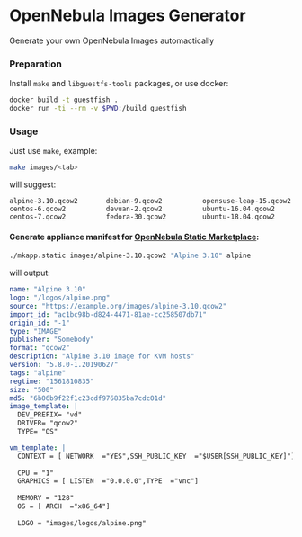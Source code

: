 # OpenNebula Images Generator

Generate your own OpenNebula Images automactically

### Preparation

Install `make` and `libguestfs-tools` packages, or use docker:

```bash
docker build -t guestfish .
docker run -ti --rm -v $PWD:/build guestfish
```

### Usage

Just use `make`, example:

```bash
make images/<tab>
```

will suggest:

```
alpine-3.10.qcow2       debian-9.qcow2          opensuse-leap-15.qcow2  
centos-6.qcow2          devuan-2.qcow2          ubuntu-16.04.qcow2      
centos-7.qcow2          fedora-30.qcow2         ubuntu-18.04.qcow2      
```

#### Generate appliance manifest for [OpenNebula Static Marketplace](https://github.com/kvaps/opennebula-static-marketplace):

```bash
./mkapp.static images/alpine-3.10.qcow2 "Alpine 3.10" alpine
```

will output:
```yaml
name: "Alpine 3.10"
logo: "/logos/alpine.png"
source: "https://example.org/images/alpine-3.10.qcow2"
import_id: "ac1bc98b-d824-4471-81ae-cc258507db71"
origin_id: "-1"
type: "IMAGE"
publisher: "Somebody"
format: "qcow2"
description: "Alpine 3.10 image for KVM hosts"
version: "5.8.0-1.20190627"
tags: "alpine"
regtime: "1561810835"
size: "500"
md5: "6b06b9f22f1c23cdf976835ba7cdc01d"
image_template: |
  DEV_PREFIX= "vd"
  DRIVER= "qcow2"
  TYPE= "OS"

vm_template: |
  CONTEXT = [ NETWORK  ="YES",SSH_PUBLIC_KEY  ="$USER[SSH_PUBLIC_KEY]"]
  
  CPU = "1"
  GRAPHICS = [ LISTEN  ="0.0.0.0",TYPE  ="vnc"]
  
  MEMORY = "128"
  OS = [ ARCH  ="x86_64"]
  
  LOGO = "images/logos/alpine.png"
```
